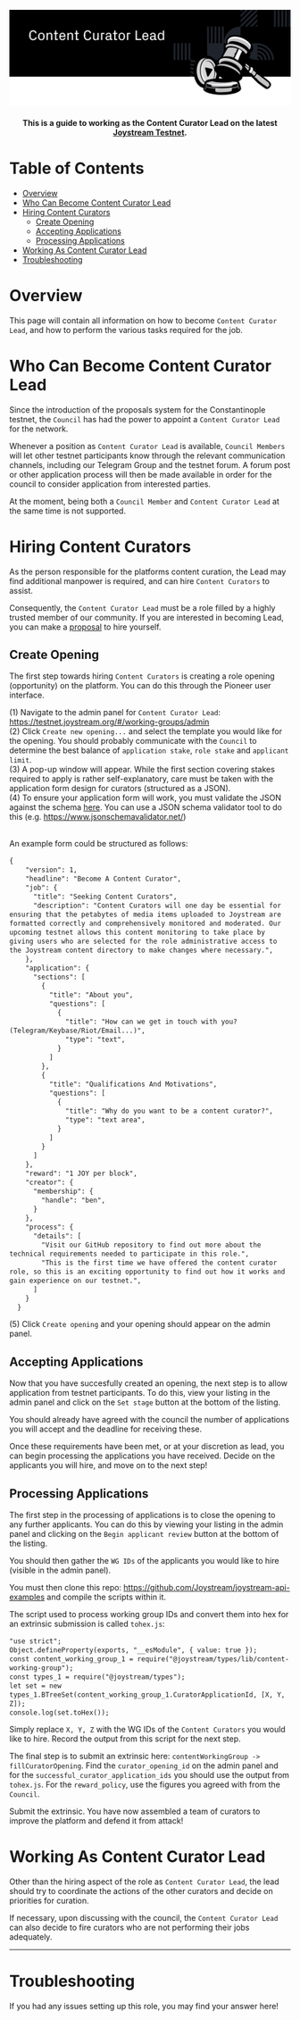 <p align="center"><img src="img/content-curator-lead.svg"></p>

<div align="center">
  <h4>This is a guide to working as the Content Curator Lead on the latest
  <a href="https://testnet.joystream.org/">Joystream Testnet</a>.<h4>
</div>



Table of Contents
==

<!-- TOC START min:1 max:4 link:true asterisk:false update:true -->
- [Overview](#overview)
- [Who Can Become Content Curator Lead](#who-can-become-content-curator-lead)
- [Hiring Content Curators](#hiring-content-curators)
    - [Create Opening](#create-opening)
    - [Accepting Applications](#accepting-applications)
    - [Processing Applications](#processing-applications)
- [Working As Content Curator Lead](#working-as-content-curator-lead)
- [Troubleshooting](#troubleshooting)

<!-- TOC END -->

# Overview

This page will contain all information on how to become `Content Curator Lead`, and how to perform the various tasks required for the job.

# Who Can Become Content Curator Lead

Since the introduction of the proposals system for the Constantinople testnet, the `Council` has had the power to appoint a `Content Curator Lead` for the network.

Whenever a position as `Content Curator Lead` is available, `Council Members` will let other testnet participants know through the relevant communication channels, including our Telegram Group and the testnet forum. A forum post or other application process will then be made available in order for the council to consider application from interested parties.

At the moment, being both a `Council Member` and `Content Curator Lead` at the same time is not supported.

# Hiring Content Curators

As the person responsible for the platforms content curation, the Lead may find additional manpower is required, and can hire `Content Curators` to assist.

Consequently, the `Content Curator Lead` must be a role filled by a highly trusted member of our community. If you are interested in becoming Lead, you can make a [proposal](/proposals#set-content-curator-lead) to hire yourself.

## Create Opening
The first step towards hiring `Content Curators` is creating a role opening (opportunity) on the platform. You can do this through the Pioneer user interface.

(1) Navigate to the admin panel for `Content Curator Lead`: https://testnet.joystream.org/#/working-groups/admin <br>
(2) Click `Create new opening...` and select the template you would like for the opening. You should probably communicate with the `Council` to determine the best balance of `application stake`, `role stake` and `applicant limit`. <br>
(3) A pop-up window will appear. While the first section covering stakes required to apply is rather self-explanatory, care must be taken with the application form design for curators (structured as a JSON). <br>
(4) To ensure your application form will work, you must validate the JSON against the schema [here](https://github.com/yourheropaul/pioneer/blob/feature/hiring-flow/packages/joy-types/src/hiring/schemas/role.schema.json).
You can use a JSON schema validator tool to do this (e.g. https://www.jsonschemavalidator.net/)

<br>
An example form could be structured as follows:
<br>

```
{
    "version": 1,
    "headline": "Become A Content Curator",
    "job": {
      "title": "Seeking Content Curators",
      "description": "Content Curators will one day be essential for ensuring that the petabytes of media items uploaded to Joystream are formatted correctly and comprehensively monitored and moderated. Our upcoming testnet allows this content monitoring to take place by giving users who are selected for the role administrative access to the Joystream content directory to make changes where necessary.",
    },
    "application": {
      "sections": [
        {
          "title": "About you",
          "questions": [
            {
              "title": "How can we get in touch with you? (Telegram/Keybase/Riot/Email...)",
              "type": "text",
            }
          ]
        },
        {
          "title": "Qualifications And Motivations",
          "questions": [
            {
              "title": "Why do you want to be a content curator?",
              "type": "text area",
            }
          ]
        }
      ]
    },
    "reward": "1 JOY per block",
    "creator": {
      "membership": {
        "handle": "ben",
      }
    },
    "process": {
      "details": [
        "Visit our GitHub repository to find out more about the technical requirements needed to participate in this role.",
        "This is the first time we have offered the content curator role, so this is an exciting opportunity to find out how it works and gain experience on our testnet.",
      ]
    }
  }
```
(5) Click `Create opening` and your opening should appear on the admin panel.


## Accepting Applications
Now that you have succesfully created an opening, the next step is to allow application from testnet participants. To do this, view your listing in the admin panel and click on the `Set stage` button at the bottom of the listing.

You should already have agreed with the council the number of applications you will accept and the deadline for receiving these.

Once these requirements have been met, or at your discretion as lead, you can begin processing the applications you have received. Decide on the applicants you will hire, and move on to the next step!

## Processing Applications

The first step in the processing of applications is to close the opening to any further applicants. You can do this by viewing your listing in the admin panel and clicking on the `Begin applicant review` button at the bottom of the listing.

You should then gather the `WG IDs` of the applicants you would like to hire (visible in the admin panel).

You must then clone this repo: https://github.com/Joystream/joystream-api-examples and compile the scripts within it.

The script used to process working group IDs and convert them into hex for an extrinsic submission is called `tohex.js`:

```
"use strict";
Object.defineProperty(exports, "__esModule", { value: true });
const content_working_group_1 = require("@joystream/types/lib/content-working-group");
const types_1 = require("@joystream/types");
let set = new types_1.BTreeSet(content_working_group_1.CuratorApplicationId, [X, Y, Z]);
console.log(set.toHex());
```
Simply replace `X, Y, Z` with the WG IDs of the `Content Curators` you would like to hire. Record the output from this script for the next step.

The final step is to submit an extrinsic here: `contentWorkingGroup -> fillCuratorOpening`.
Find the `curator_opening_id` on the admin panel and for the `successful_curator_application_ids` you should use the output from `tohex.js`. For the `reward_policy`, use the figures you agreed with from the `Council`.

Submit the extrinsic. You have now assembled a team of curators to improve the platform and defend it from attack!

# Working As Content Curator Lead

Other than the hiring aspect of the role as `Content Curator Lead`, the lead should try to coordinate the actions of the other curators and decide on priorities for curation.

If necessary, upon discussing with the council, the `Content Curator Lead` can also decide to fire curators who are not performing their jobs adequately.

---

# Troubleshooting
If you had any issues setting up this role, you may find your answer here!
